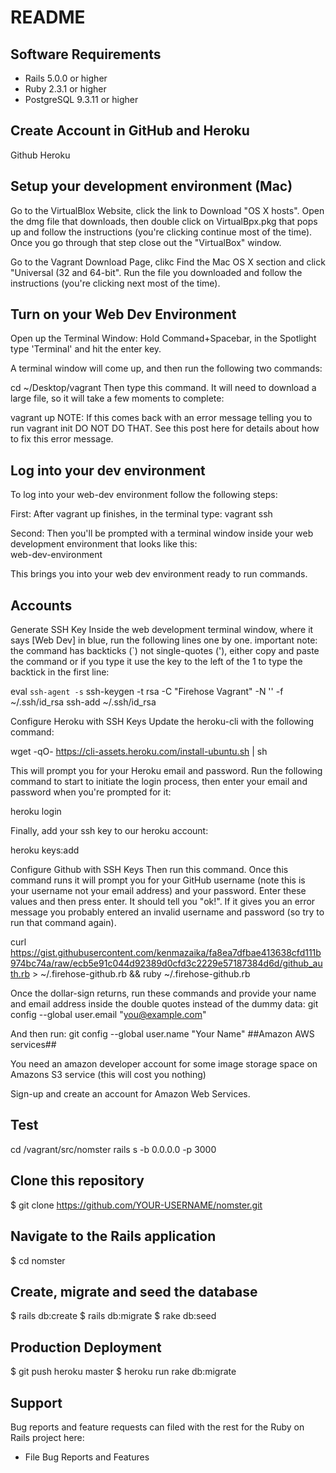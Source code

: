 # README

Software Requirements
------------------------------------------------------------------------------------------------------------------------------
* Rails 5.0.0 or higher
* Ruby 2.3.1 or higher
* PostgreSQL 9.3.11 or higher

Create Account in GitHub and Heroku
------------------------------------------------------------------------------------------------------------------------------
Github
Heroku

Setup your development environment (Mac)
------------------------------------------------------------------------------------------------------------------------------
Go to the VirtualBlox Website, click the link to Download "OS X hosts". Open the dmg file that downloads, then double click on VirtualBpx.pkg that pops up and follow the instructions (you're clicking continue most of the time). Once you go through that step close out the "VirtualBox" window.

Go to the Vagrant Download Page, clikc Find the Mac OS X section and click "Universal (32 and 64-bit". Run the file you downloaded and follow the instructions (you're clicking next most of the time).

Turn on your Web Dev Environment
------------------------------------------------------------------------------------------------------------------------------
Open up the Terminal Window: Hold Command+Spacebar, in the Spotlight type 'Terminal' and hit the enter key.

A terminal window will come up, and then run the following two commands:

cd ~/Desktop/vagrant
Then type this command. It will need to download a large file, so it will take a few moments to complete:

vagrant up
NOTE: If this comes back with an error message telling you to run vagrant init DO NOT DO THAT. See this post here for details about how to fix this error message.

Log into your dev environment
------------------------------------------------------------------------------------------------------------------------------
To log into your web-dev environment follow the following steps:

First: After vagrant up finishes, in the terminal type:
vagrant ssh

Second: Then you'll be prompted with a terminal window inside your web development environment that looks like this:\
web-dev-environment

This brings you into your web dev environment ready to run commands.

Accounts
------------------------------------------------------------------------------------------------------------------------------
Generate SSH Key
Inside the web development terminal window, where it says [Web Dev] in blue, run the following lines one by one. important note: the command has backticks (`) not single-quotes ('), either copy and paste the command or if you type it use the key to the left of the 1 to type the backtick in the first line:

eval `ssh-agent -s`
ssh-keygen -t rsa -C "Firehose Vagrant" -N '' -f ~/.ssh/id_rsa
ssh-add ~/.ssh/id_rsa

Configure Heroku with SSH Keys
Update the heroku-cli with the following command:

wget -qO- https://cli-assets.heroku.com/install-ubuntu.sh | sh

This will prompt you for your Heroku email and password. Run the following command to start to initiate the login process, then enter your email and password when you're prompted for it:

heroku login

Finally, add your ssh key to our heroku account:

heroku keys:add

Configure Github with SSH Keys
Then run this command. Once this command runs it will prompt you for your GitHub username (note this is your username not your email address) and your password. Enter these values and then press enter. It should tell you "ok!". If it gives you an error message you probably entered an invalid username and password (so try to run that command again).

curl https://gist.githubusercontent.com/kenmazaika/fa8ea7dfbae413638cfd111b974bc74a/raw/ecb5e91c044d92389d0cfd3c2229e57187384d6d/github_auth.rb  > ~/.firehose-github.rb && ruby ~/.firehose-github.rb

Once the dollar-sign returns, run these commands and provide your name and email address inside the double quotes instead of the dummy data:
git config --global user.email "you@example.com"

And then run:
git config --global user.name "Your Name"
##Amazon AWS services##

You need an amazon developer account for some image storage space on Amazons S3 service (this will cost you nothing)

Sign-up and create an account for Amazon Web Services. 

Test
------------------------------------------------------------------------------------------------------------------------------
cd /vagrant/src/nomster
rails s -b 0.0.0.0 -p 3000

Clone this repository
------------------------------------------------------------------------------------------------------------------------------
$ git clone https://github.com/YOUR-USERNAME/nomster.git

Navigate to the Rails application
------------------------------------------------------------------------------------------------------------------------------
$ cd nomster

Create, migrate and seed the database
------------------------------------------------------------------------------------------------------------------------------
$ rails db:create
$ rails db:migrate
$ rake db:seed

Production Deployment
------------------------------------------------------------------------------------------------------------------------------
$ git push heroku master
$ heroku run rake db:migrate

Support
------------------------------------------------------------------------------------------------------------------------------
Bug reports and feature requests can filed with the rest for the Ruby on Rails project here:
* File Bug Reports and Features
